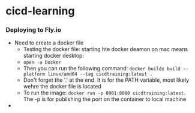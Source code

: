 # cicd-learning

### Deploying to Fly.io

- Need to create a docker file 
  - Testing the docker file: starting hte docker deamon on mac means starting docker desktop: 
  - `open -a Docker`
  - Then you can run the following command: `docker buildx build --platform linux/amd64 --tag cicdtraining:latest .`
  - Don't forget the '.' at the end. It is for the PATH variable, most likely wehre the docker file is located
  - To run the image: `docker run -p 8001:8080 cicdtraining:latest`. The -p is for publishing the port on the container 
    to local machine
- 